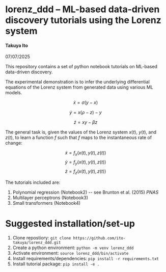 # lorenz_ddd – ML-based data-driven discovery tutorials using the Lorenz system
#### Takuya Ito
07/07/2025

This repository contains a set of python notebook tutorials on ML-based data-driven discovery.

The experimental demonstration is to infer the underlying differential equations of the Lorenz system from generated data using various ML models.

$$\dot{x} = \sigma (y - x)$$

$$\dot{y} = x ( \rho - z) - y$$

$$\dot{z} = xy - \beta z$$

The general task is, given the values of the Lorenz system $x(t)$, $y(t)$, and $z(t)$, to learn a function $f$ such that $f$ maps to the instantaneous rate of change:

$$ \dot{x} = f_x \big( x(t),y(t),z(t) \big)$$
$$ \dot{y} = f_y \big( x(t),y(t),z(t) \big)$$
$$ \dot{z} = f_z \big( x(t),y(t),z(t) \big)$$

The tutorials included are:
1. Polynomial regression (Notebook2) -- see Brunton et al. (2015) *PNAS*
2. Multilayer perceptrons (Notebook3)
3. Small transformers (Notebook4)

# Suggested installation/set-up
1. Clone repostiory: `git clone https://github.com/ito-takuya/lorenz_ddd.git`
2. Create a python environment: `python -m venv lorenz_ddd`
3. Activate environment: `source lorenz_ddd/bin/activate`
4. Install requirements/dependencies: `pip install -r requirements.txt`
5. Install tutorial package: `pip install -e .`

